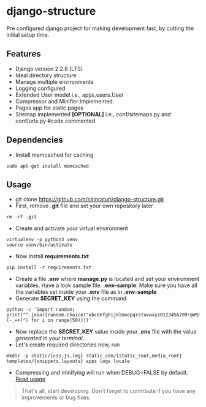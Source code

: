 # django-structure
Pre configured django project for making development fast, by cutting the initial setup time.

## Features
- Django version 2.2.8 (LTS)
- Ideal directory structure
- Manage multiple environments
- Logging configured
- Extended User model i.e., apps.users.User
- Compressor and Minifier Implemented.
- Pages app for static pages
- Sitemap implemented **[OPTIONAL]** i.e., conf/sitemaps.py and conf/urls.py #code commented

## Dependencies
- Install memcached for caching
```
sudo apt-get install memcached
```

## Usage
- git clone https://github.com/nitinraturi/django-structure.git
- First, remove **.git** file and set your own repository later
```
rm -rf .git
```
- Create and activate your virtual environment
```
virtualenv -p python3 venv
source venv/bin/activate
```
- Now install **requirements.txt**
```
pip install -r requirements.txt
```
- Create a file **.env** where **manage.py** is located and set your environment variables. Have a look sample file: **.env-sample**. Make sure you have all the variables set inside your **.env** file as in **.env-sample**
- Generate **SECRET_KEY** using the command
```
python -c 'import random; print("".join([random.choice("abcdefghijklmnopqrstuvwxyz0123456789!@#$%^&*(-_=+)") for i in range(50)]))'
```
- Now replace the **SECRET_KEY** value inside your **.env** file with the value *generated in your terminal*.
- Let's create required directories now, run
```
mkdir -p static/{css,js,img} static_cdn/{static_root,media_root} templates/{snippets,layouts} apps logs locale
```
- Compressing and minifying will run when DEBUG=FALSE by default. [Read usage](https://raturi.in/blog/compress-and-minify-files-django/)


> That's all, start developing. Don't forget to contribute if you have any improvements or bug fixes.
